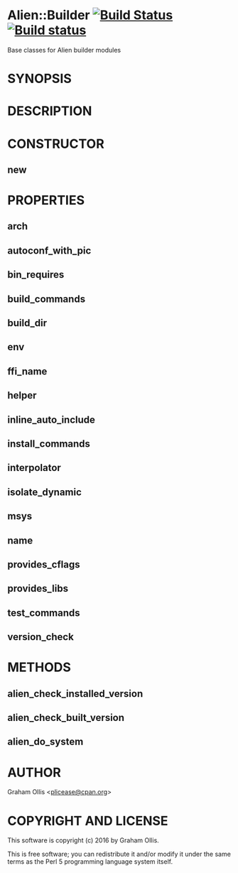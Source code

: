 # Alien::Builder [![Build Status](https://secure.travis-ci.org/plicease/Alien-Builder.png)](http://travis-ci.org/plicease/Alien-Builder) [![Build status](https://ci.appveyor.com/api/projects/status/1gxa3q2y8q5ts6p6/branch/master?svg=true)](https://ci.appveyor.com/project/plicease/Alien-Builder/branch/master)

Base classes for Alien builder modules

# SYNOPSIS

# DESCRIPTION

# CONSTRUCTOR

## new

# PROPERTIES

## arch

## autoconf\_with\_pic

## bin\_requires

## build\_commands

## build\_dir

## env

## ffi\_name

## helper

## inline\_auto\_include

## install\_commands

## interpolator

## isolate\_dynamic

## msys

## name

## provides\_cflags

## provides\_libs

## test\_commands

## version\_check

# METHODS

## alien\_check\_installed\_version

## alien\_check\_built\_version

## alien\_do\_system

# AUTHOR

Graham Ollis &lt;plicease@cpan.org>

# COPYRIGHT AND LICENSE

This software is copyright (c) 2016 by Graham Ollis.

This is free software; you can redistribute it and/or modify it under
the same terms as the Perl 5 programming language system itself.
